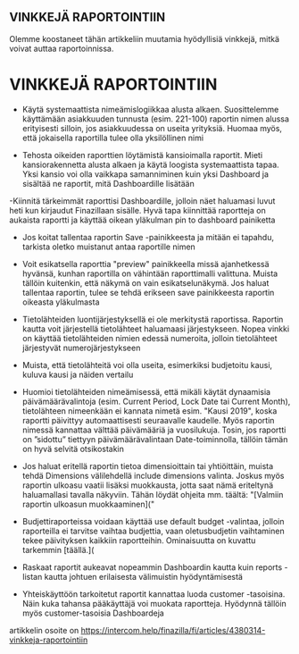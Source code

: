 ## VINKKEJÄ RAPORTOINTIIN

Olemme koostaneet tähän artikkeliin muutamia hyödyllisiä vinkkejä, mitkä voivat auttaa raportoinnissa.

# VINKKEJÄ RAPORTOINTIIN

- Käytä systemaattista nimeämislogiikkaa alusta alkaen. Suosittelemme käyttämään asiakkuuden tunnusta (esim. 221-100) raportin nimen alussa erityisesti silloin, jos asiakkuudessa on useita yrityksiä. Huomaa myös, että jokaisella raportilla tulee olla yksilöllinen nimi

- Tehosta oikeiden raporttien löytämistä kansioimalla raportit. Mieti kansiorakennetta alusta alkaen ja käytä loogista systemaattista tapaa. Yksi kansio voi olla vaikkapa samanniminen kuin yksi Dashboard ja sisältää ne raportit, mitä Dashboardille lisätään

-Kiinnitä tärkeimmät raporttisi Dashboardille, jolloin näet haluamasi luvut heti kun kirjaudut Finazillaan sisälle. Hyvä tapa kiinnittää raportteja on aukaista raportti ja käyttää oikean yläkulman pin to dashboard painiketta

- Jos koitat tallentaa raportin Save -painikkeesta ja mitään ei tapahdu, tarkista oletko muistanut antaa raportille nimen

- Voit esikatsella raporttia "preview" painikkeella missä ajanhetkessä hyvänsä, kunhan raportilla on vähintään raporttimalli valittuna. Muista tällöin kuitenkin, että näkymä on vain esikatselunäkymä. Jos haluat tallentaa raportin, tulee se tehdä erikseen save painikkeesta raportin oikeasta yläkulmasta

- Tietolähteiden luontijärjestyksellä ei ole merkitystä raportissa. Raportin kautta voit järjestellä tietolähteet haluamaasi järjestykseen. Nopea vinkki on käyttää tietolähteiden nimien edessä numeroita, jolloin tietolähteet järjestyvät numerojärjestykseen

- Muista, että tietolähteitä voi olla useita, esimerkiksi budjetoitu kausi, kuluva kausi ja näiden vertailu

- Huomioi tietolähteiden nimeämisessä, että mikäli käytät dynaamisia päivämäärävalintoja (esim. Current Period, Lock Date tai Current Month), tietolähteen nimeenkään ei kannata nimetä esim. "Kausi 2019", koska raportti päivittyy automaattisesti seuraavalle kaudelle. Myös raportin nimessä kannattaa välttää päivämääriä ja vuosilukuja. Tosin, jos raportti on ”sidottu” tiettyyn päivämäärävalintaan Date-toiminnolla, tällöin tämän on hyvä selvitä otsikostakin

- Jos haluat eritellä raportin tietoa dimensioittain tai yhtiöittäin, muista tehdä Dimensions välilehdellä include dimensions valinta. Joskus myös raportin ulkoasu vaatii lisäksi muokkausta, jotta saat nämä eriteltynä haluamallasi tavalla näkyviin. Tähän löydät ohjeita mm. täältä: "[Valmiin raportin ulkoasun muokkaaminen]("

- Budjettiraporteissa voidaan käyttää use default budget -valintaa, jolloin raporteilla ei tarvitse vaihtaa budjettia, vaan oletusbudjetin vaihtaminen tekee päivityksen kaikkiin raportteihin. Ominaisuutta on kuvattu tarkemmin [täällä.]( 

- Raskaat raportit aukeavat nopeammin Dashboardin kautta kuin reports -listan kautta johtuen erilaisesta välimuistin hyödyntämisestä

- Yhteiskäyttöön tarkoitetut raportit kannattaa luoda customer -tasoisina. Näin kuka tahansa pääkäyttäjä voi muokata raportteja. Hyödynnä tällöin myös customer-tasoisia Dashboardeja



artikkelin osoite on https://intercom.help/finazilla/fi/articles/4380314-vinkkeja-raportointiin

